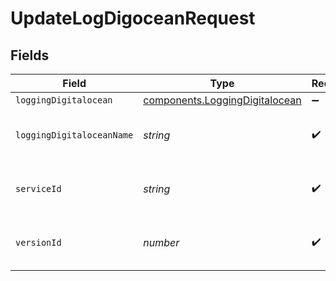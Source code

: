 # UpdateLogDigoceanRequest


## Fields

| Field                                                                        | Type                                                                         | Required                                                                     | Description                                                                  | Example                                                                      |
| ---------------------------------------------------------------------------- | ---------------------------------------------------------------------------- | ---------------------------------------------------------------------------- | ---------------------------------------------------------------------------- | ---------------------------------------------------------------------------- |
| `loggingDigitalocean`                                                        | [components.LoggingDigitalocean](../../models/shared/loggingdigitalocean.md) | :heavy_minus_sign:                                                           | N/A                                                                          |                                                                              |
| `loggingDigitaloceanName`                                                    | *string*                                                                     | :heavy_check_mark:                                                           | The name for the real-time logging configuration.                            | test-log-endpoint                                                            |
| `serviceId`                                                                  | *string*                                                                     | :heavy_check_mark:                                                           | Alphanumeric string identifying the service.                                 | SU1Z0isxPaozGVKXdv0eY                                                        |
| `versionId`                                                                  | *number*                                                                     | :heavy_check_mark:                                                           | Integer identifying a service version.                                       | 1                                                                            |